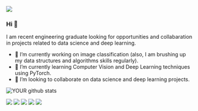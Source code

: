 <!-- ### Oii, eu sou o <s>Goku</s> Thiago Kalac👋

- 🔭 Estou atualmente estudando na Kenzie Academy Brasil.
- 🤓 HTML e CSS foi minhas ultimias habilidades adquiridas
- 👷 Agora é a vez do JavaScript
- 🚀 Todo dia é um dia de voar um pouco mais alto, rumo ao desenvolvimento Full Stack.
<div align="left">
    <img height="150em" src="https://github-readme-stats.vercel.app/api?username=ThiagoKalac&show_icons=true&theme=dark"/>
    <hidden img height="150em" src="https://github-readme-stats.vercel.app/api/top-langs/?username=ThiagoKalac&layout=compact&langs_count=7&theme=dark"/>
</div>

<div style="display: inline_block"><br>
   <img align="center" alt="Thiago_HTML" height="30" width="40" src="https://raw.githubusercontent.com/devicons/devicon/master/icons/html5/html5-original.svg">
   <img align="center" alt="Thiago_CSS" height="30" width="40" src="https://raw.githubusercontent.com/devicons/devicon/master/icons/css3/css3-original.svg">
   <img align="center" alt="Thiago_Js" height="30" width="40" src="https://raw.githubusercontent.com/devicons/devicon/master/icons/javascript/javascript-plain.svg">
</div><br>

<div> 
  <a href="https://instagram.com/thiagokalac" target="_blank"><img src="https://img.shields.io/badge/-Instagram-%23E4405F?style=for-the-badge&logo=instagram&logoColor=white" target="_blank"></a>
  <a href="https://www.linkedin.com/in/thiagorodriguessilva1994" target="_blank"><img src="https://img.shields.io/badge/-LinkedIn-%230077B5?style=for-the-badge&logo=linkedin&logoColor=white" target="_blank"></a> 
  <a href="https://kenzieacademybrasil.slack.com/team/U03DYEHJLNR" target="_blank"><img src="https://img.shields.io/badge/Slack-4A154B?style=for-the-badge&logo=slack&logoColor=white" target="_blank"></a>
  
  ##
    
  ![Snake animation](https://github.com/ThiagoKalac/ThiagoKalac/blob/output/github-contribution-grid-snake.svg)
    
    
</div> -->

<img src="https://github.com/pr2tik1/pr2tik1/blob/master/IMAGE-NAME">

### Hi 👋
I am recent engineering graduate looking for opportunities and collabaration in projects related to data science and deep learning.
- 🔭 I’m currently working on image classification (also, I am brushing up my data structures and algorithms skills regularly).
- 🌱 I’m currently learning Computer Vision and Deep Learning techniques using PyTorch.
- 🤝 I’m looking to collaborate on data science and deep learning projects. 

![YOUR github stats](https://github-readme-stats.vercel.app/api?username=USERNAME)

[<img src="https://img.shields.io/badge/twitter-%231DA1F2.svg?&style=for-the-badge&logo=twitter&logoColor=white" />](https://twitter.com/USERNAME) [<img src="https://img.shields.io/badge/medium-%2312100E.svg?&style=for-the-badge&logo=medium&logoColor=white" />](https://medium.com/USERNAME)  [<img src="https://img.shields.io/badge/linkedin-%230077B5.svg?&style=for-the-badge&logo=linkedin&logoColor=white" />](https://www.linkedin.com/in/USERNAME/) [<img src = "https://img.shields.io/badge/instagram-%23E4405F.svg?&style=for-the-badge&logo=instagram&logoColor=white">](https://www.instagram.com/USERNAME/) [<img src = "https://img.shields.io/badge/facebook-%231877F2.svg?&style=for-the-badge&logo=facebook&logoColor=white">](https://www.facebook.com/USERNAME)
